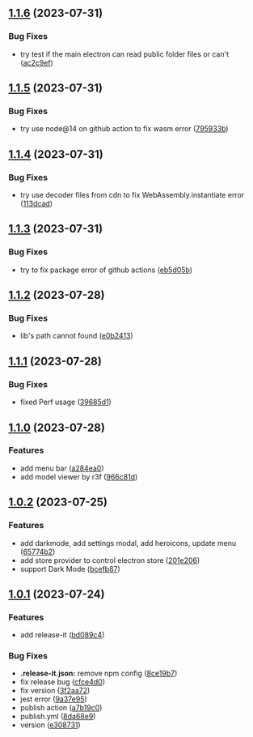 

## [1.1.6](https://github.com/MarshallChang/Manyi-transformer/compare/v1.1.5...v1.1.6) (2023-07-31)


### Bug Fixes

* try test if the main electron can read public folder files or can't ([ac2c9ef](https://github.com/MarshallChang/Manyi-transformer/commit/ac2c9ef08dfd557b78e4bb598604f8ca3ebacc25))

## [1.1.5](https://github.com/MarshallChang/Manyi-transformer/compare/v1.1.4...v1.1.5) (2023-07-31)


### Bug Fixes

* try use node@14 on github action to fix wasm error ([795933b](https://github.com/MarshallChang/Manyi-transformer/commit/795933b94aeb171a83843549ae9c6821287da8a9))

## [1.1.4](https://github.com/MarshallChang/Manyi-transformer/compare/v1.1.3...v1.1.4) (2023-07-31)


### Bug Fixes

* try use decoder files from cdn to fix WebAssembly.instantiate error ([113dcad](https://github.com/MarshallChang/Manyi-transformer/commit/113dcadec2cee7f5224c4c699857d183e7c8356d))

## [1.1.3](https://github.com/MarshallChang/Manyi-transformer/compare/v1.1.2...v1.1.3) (2023-07-31)


### Bug Fixes

* try to fix package error of github actions ([eb5d05b](https://github.com/MarshallChang/Manyi-transformer/commit/eb5d05be01f8ee529461ee3da161e59aa5d06855))

## [1.1.2](https://github.com/MarshallChang/Manyi-transformer/compare/v1.1.1...v1.1.2) (2023-07-28)


### Bug Fixes

* lib's path cannot found ([e0b2413](https://github.com/MarshallChang/Manyi-transformer/commit/e0b2413976bb011fa94bd50c93462d72dec01d9e))

## [1.1.1](https://github.com/MarshallChang/Manyi-transformer/compare/v1.1.0...v1.1.1) (2023-07-28)


### Bug Fixes

* fixed Perf usage ([39685d1](https://github.com/MarshallChang/Manyi-transformer/commit/39685d192147a5239dad11ff2e6b58f698226df5))

## [1.1.0](https://github.com/MarshallChang/Manyi-transformer/compare/v1.0.2...v1.1.0) (2023-07-28)


### Features

* add menu bar ([a284ea0](https://github.com/MarshallChang/Manyi-transformer/commit/a284ea09fa0d84c30bbf1b0fc7c9767befc15bc1))
* add model viewer by r3f ([966c81d](https://github.com/MarshallChang/Manyi-transformer/commit/966c81da2f757a8b8f12aca375b621403d2e3384))

## [1.0.2](https://github.com/MarshallChang/Manyi-transformer/compare/v1.0.1...v1.0.2) (2023-07-25)


### Features

* add darkmode, add settings modal, add heroicons, update menu ([65774b2](https://github.com/MarshallChang/Manyi-transformer/commit/65774b26b9c02b6ba958cd79a8988de4bc17021c))
* add store provider to control electron store ([201e206](https://github.com/MarshallChang/Manyi-transformer/commit/201e206f69c7ead6df45970f8ea73c42ff54e6f2))
* support Dark Mode ([bcefb87](https://github.com/MarshallChang/Manyi-transformer/commit/bcefb87bf314887944e49653a07296410b89270e))

## [1.0.1](https://github.com/MarshallChang/Manyi-transformer/compare/v1.0.0...v1.0.1) (2023-07-24)


### Features

* add release-it ([bd089c4](https://github.com/MarshallChang/Manyi-transformer/commit/bd089c43462be465f8cffab318475aa1e105f619))


### Bug Fixes

* **.release-it.json:** remove npm config ([8ce19b7](https://github.com/MarshallChang/Manyi-transformer/commit/8ce19b7ba15f4afd5cb142bd06044b3bd1f2ce1c))
* fix release bug ([cfce4d0](https://github.com/MarshallChang/Manyi-transformer/commit/cfce4d063ffd234c2f524983637fb28754088625))
* fix version ([3f2aa72](https://github.com/MarshallChang/Manyi-transformer/commit/3f2aa7206b3cf5ac47f5b4b4f5246523eb35b85b))
* jest error ([9a37e95](https://github.com/MarshallChang/Manyi-transformer/commit/9a37e9599115b2853992e13085000568cb75ae69))
* publish action ([a7b19c0](https://github.com/MarshallChang/Manyi-transformer/commit/a7b19c00a89fd921e62486dd10152cfb7243e058))
* publish.yml ([8da68e9](https://github.com/MarshallChang/Manyi-transformer/commit/8da68e91f3a53ae2aac064585e98ced8e46926c9))
* version ([e308731](https://github.com/MarshallChang/Manyi-transformer/commit/e308731b46221dcc4e141e3b6ef90091016cab9c))